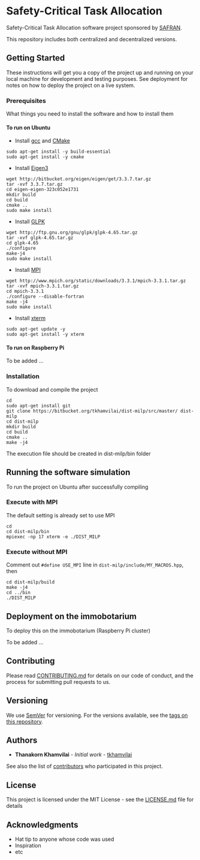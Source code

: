 # Safety-Critical Task Allocation

Safety-Critical Task Allocation software project sponsored by [SAFRAN](https://www.safran-group.com/).

This repository includes both centralized and decentralized versions.

## Getting Started

These instructions will get you a copy of the project up and running on your local machine for development and testing purposes. See deployment for notes on how to deploy the project on a live system.

### Prerequisites

What things you need to install the software and how to install them

#### To run on Ubuntu

* Install [gcc](https://gcc.gnu.org/) and [CMake](https://cmake.org/)
```
sudo apt-get install -y build-essential
sudo apt-get install -y cmake
```

* Install [Eigen3](http://eigen.tuxfamily.org/index.php?title=Main_Page)
```
wget http://bitbucket.org/eigen/eigen/get/3.3.7.tar.gz
tar -xvf 3.3.7.tar.gz
cd eigen-eigen-323c052e1731
mkdir build
cd build
cmake ..
sudo make install
```

* Install [GLPK](https://www.gnu.org/software/glpk/)
```
wget http://ftp.gnu.org/gnu/glpk/glpk-4.65.tar.gz
tar -xvf glpk-4.65.tar.gz
cd glpk-4.65
./configure
make-j4
sudo make install
```

* Install [MPI](https://www.mpich.org/)
```
wget http://www.mpich.org/static/downloads/3.3.1/mpich-3.3.1.tar.gz
tar -xvf mpich-3.3.1.tar.gz
cd mpich-3.3.1
./configure --disable-fortran
make -j4
sudo make install
```

* Install [xterm](https://invisible-island.net/xterm/)
```
sudo apt-get update -y
sudo apt-get install -y xterm
```

#### To run on Raspberry Pi

To be added ...

### Installation

To download and compile the project

```
cd
sudo apt-get install git
git clone https://bitbucket.org/tkhamvilai/dist-milp/src/master/ dist-milp
cd dist-milp
mkdir build
cd build
cmake ..
make -j4
```

The execution file should be created in dist-milp/bin folder

## Running the software simulation

To run the project on Ubuntu after successfully compiling

### Execute with MPI

The default setting is already set to use MPI

```
cd
cd dist-milp/bin
mpiexec -np 17 xterm -e ./DIST_MILP
```

### Execute without MPI

Comment out `#define USE_MPI` line in `dist-milp/include/MY_MACROS.hpp`, then

```
cd dist-milp/build
make -j4
cd ../bin
./DIST_MILP
```

## Deployment on the immobotarium

To deploy this on the immobotarium (Raspberry Pi cluster)

To be added ...

## Contributing

Please read [CONTRIBUTING.md](https://gist.github.com/PurpleBooth/b24679402957c63ec426) for details on our code of conduct, and the process for submitting pull requests to us.

## Versioning

We use [SemVer](http://semver.org/) for versioning. For the versions available, see the [tags on this repository](https://github.com/your/project/tags). 

## Authors

* **Thanakorn Khamvilai** - *Initial work* - [tkhamvilai](https://bitbucket.org/%7B4a87be9b-792a-4759-ae05-11dd497e257a%7D/)

See also the list of [contributors](https://github.com/your/project/contributors) who participated in this project.

## License

This project is licensed under the MIT License - see the [LICENSE.md](LICENSE.md) file for details

## Acknowledgments

* Hat tip to anyone whose code was used
* Inspiration
* etc
